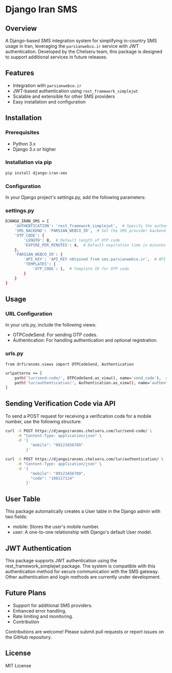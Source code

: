 # Django Iran SMS

## Overview

A Django-based SMS integration system for simplifying in-country SMS usage in Iran, leveraging the `parsianwebco.ir` service with JWT authentication. Developed by the Chelseru team, this package is designed to support additional services in future releases.

## Features

- Integration with `parsianwebco.ir`
- JWT-based authentication using `rest_framework_simplejwt`
- Scalable and extensible for other SMS providers
- Easy installation and configuration

## Installation

### Prerequisites

- Python 3.x
- Django 3.x or higher

### Installation via pip

```bash
pip install django-iran-sms
```

### Configuration
In your Django project's settings.py, add the following parameters:

### settings.py
```bash
DJANGO_IRAN_SMS = {
    'AUTHENTICATION': 'rest_framework_simplejwt',  # Specify the authentication method
    'SMS_BACKEND': 'PARSIAN_WEBCO_IR',  # Set the SMS provider backend
    'OTP_CODE': {
        'LENGTH': 8,  # Default length of OTP code
        'EXPIRE_PER_MINUTES': 4,  # Default expiration time in minutes
    },
    'PARSIAN_WEBCO_IR': {
        'API_KEY': 'API_KEY obtained from sms.parsianwebco.ir',  # API key from the SMS provider
        'TEMPLATES': {
            'OTP_CODE': 1,  # Template ID for OTP code
        }
    }
}
```

## Usage
### URL Configuration
In your urls.py, include the following views:

- OTPCodeSend: For sending OTP codes.
- Authentication: For handling authentication and optional registration.

### urls.py
```bash
from drfiransms.views import OTPCodeSend, Authentication

urlpatterns += [
    path('lur/send-code/', OTPCodeSend.as_view(), name='send_code'),  # Endpoint to send OTP code
    path('lur/authentication/', Authentication.as_view(), name='authentication')  # Endpoint for authentication
]
```

## Sending Verification Code via API
To send a POST request for receiving a verification code for a mobile number, use the following structure:

```bash
curl -X POST https://djangoiransms.chelseru.com/lur/send-code/ \
     -H "Content-Type: application/json" \
     -d '{
           "mobile": "09123456789"
         }'
```
```bash
curl -X POST https://djangoiransms.chelseru.com/lur/authentication/ \
     -H "Content-Type: application/json" \
     -d '{
           "mobile": "09123456789",
           "code": "108117114"
         }'
```

## User Table
This package automatically creates a User table in the Django admin with two fields:

- mobile: Stores the user's mobile number.
- user: A one-to-one relationship with Django's default User model.

## JWT Authentication
This package supports JWT authentication using the rest_framework_simplejwt package. The system is compatible with this authentication method for secure communication with the SMS gateway. Other authentication and login methods are currently under development.

## Future Plans
- Support for additional SMS providers.
- Enhanced error handling.
- Rate limiting and monitoring.
- Contribution

  
Contributions are welcome! Please submit pull requests or report issues on the GitHub repository.

## License
MIT License

